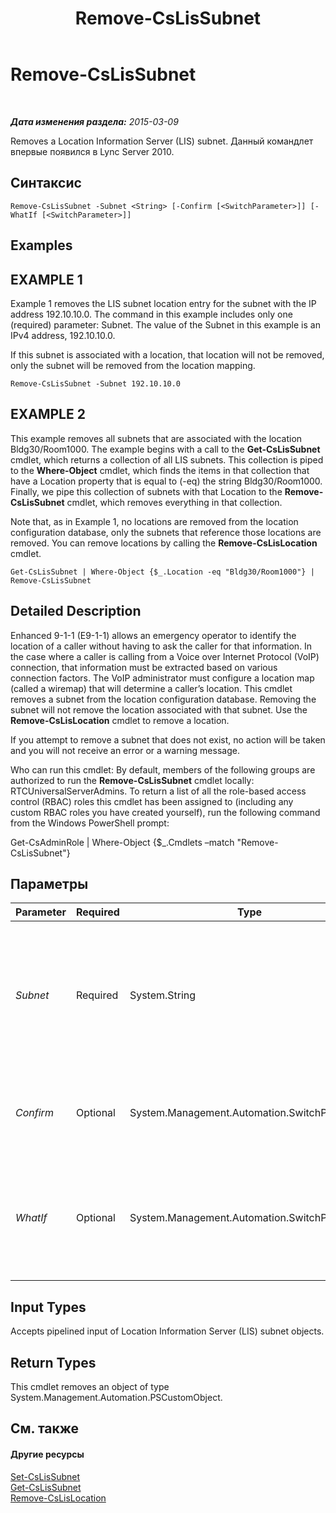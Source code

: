 ﻿---
title: Remove-CsLisSubnet
TOCTitle: Remove-CsLisSubnet
ms:assetid: f8a87038-cc71-4fec-8496-574da0aa963f
ms:mtpsurl: https://technet.microsoft.com/ru-ru/library/Gg413053(v=OCS.15)
ms:contentKeyID: 49311720
ms.date: 05/19/2016
mtps_version: v=OCS.15
ms.translationtype: HT
---

# Remove-CsLisSubnet

 

_**Дата изменения раздела:** 2015-03-09_

Removes a Location Information Server (LIS) subnet. Данный командлет впервые появился в Lync Server 2010.

## Синтаксис

    Remove-CsLisSubnet -Subnet <String> [-Confirm [<SwitchParameter>]] [-WhatIf [<SwitchParameter>]]

## Examples

## EXAMPLE 1

Example 1 removes the LIS subnet location entry for the subnet with the IP address 192.10.10.0. The command in this example includes only one (required) parameter: Subnet. The value of the Subnet in this example is an IPv4 address, 192.10.10.0.

If this subnet is associated with a location, that location will not be removed, only the subnet will be removed from the location mapping.

    Remove-CsLisSubnet -Subnet 192.10.10.0

## EXAMPLE 2

This example removes all subnets that are associated with the location Bldg30/Room1000. The example begins with a call to the **Get-CsLisSubnet** cmdlet, which returns a collection of all LIS subnets. This collection is piped to the **Where-Object** cmdlet, which finds the items in that collection that have a Location property that is equal to (-eq) the string Bldg30/Room1000. Finally, we pipe this collection of subnets with that Location to the **Remove-CsLisSubnet** cmdlet, which removes everything in that collection.

Note that, as in Example 1, no locations are removed from the location configuration database, only the subnets that reference those locations are removed. You can remove locations by calling the **Remove-CsLisLocation** cmdlet.

    Get-CsLisSubnet | Where-Object {$_.Location -eq "Bldg30/Room1000"} | Remove-CsLisSubnet

## Detailed Description

Enhanced 9-1-1 (E9-1-1) allows an emergency operator to identify the location of a caller without having to ask the caller for that information. In the case where a caller is calling from a Voice over Internet Protocol (VoIP) connection, that information must be extracted based on various connection factors. The VoIP administrator must configure a location map (called a wiremap) that will determine a caller’s location. This cmdlet removes a subnet from the location configuration database. Removing the subnet will not remove the location associated with that subnet. Use the **Remove-CsLisLocation** cmdlet to remove a location.

If you attempt to remove a subnet that does not exist, no action will be taken and you will not receive an error or a warning message.

Who can run this cmdlet: By default, members of the following groups are authorized to run the **Remove-CsLisSubnet** cmdlet locally: RTCUniversalServerAdmins. To return a list of all the role-based access control (RBAC) roles this cmdlet has been assigned to (including any custom RBAC roles you have created yourself), run the following command from the Windows PowerShell prompt:

Get-CsAdminRole | Where-Object {$\_.Cmdlets –match "Remove-CsLisSubnet"}

## Параметры


<table>
<colgroup>
<col style="width: 25%" />
<col style="width: 25%" />
<col style="width: 25%" />
<col style="width: 25%" />
</colgroup>
<thead>
<tr class="header">
<th>Parameter</th>
<th>Required</th>
<th>Type</th>
<th>Description</th>
</tr>
</thead>
<tbody>
<tr class="odd">
<td><p><em>Subnet</em></p></td>
<td><p>Required</p></td>
<td><p>System.String</p></td>
<td><p>The IP address of the subnet you want to remove. This value will be an IPv4 address (digits separated by periods, such as 192.0.2.0).</p></td>
</tr>
<tr class="even">
<td><p><em>Confirm</em></p></td>
<td><p>Optional</p></td>
<td><p>System.Management.Automation.SwitchParameter</p></td>
<td><p>Запрашивает подтверждение перед выполнением команды.</p></td>
</tr>
<tr class="odd">
<td><p><em>WhatIf</em></p></td>
<td><p>Optional</p></td>
<td><p>System.Management.Automation.SwitchParameter</p></td>
<td><p>Описывает, что произойдет при выполнении команды без реального выполнения команды.</p></td>
</tr>
</tbody>
</table>


## Input Types

Accepts pipelined input of Location Information Server (LIS) subnet objects.

## Return Types

This cmdlet removes an object of type System.Management.Automation.PSCustomObject.

## См. также

#### Другие ресурсы

[Set-CsLisSubnet](set-cslissubnet.md)  
[Get-CsLisSubnet](get-cslissubnet.md)  
[Remove-CsLisLocation](remove-cslislocation.md)

